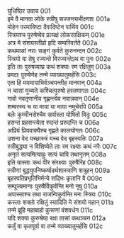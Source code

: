 युधिष्ठिर उवाच	001  
इमे वै मानवा लोके स्त्रीषु सज्जन्त्यभीक्ष्णशः	001a  
मोहेन परमाविष्टा दैवादिष्टेन पार्थिव	001c  
स्त्रियश्च पुरुषेष्वेव प्रत्यक्षं लोकसाक्षिकम्	001e  
अत्र मे संशयस्तीव्रो हृदि सम्परिवर्तते	002a  
कथमासां नराः सङ्गं कुर्वते कुरुनन्दन	002c  
स्त्रियो वा तेषु रज्यन्ते विरज्यन्तेऽथ वा पुनः	002e  
इति ताः पुरुषव्याघ्र कथं शक्याः स्म रक्षितुम्	003a  
प्रमदाः पुरुषेणेह तन्मे व्याख्यातुमर्हसि	003c  
एता हि मयमायाभिर्वञ्चयन्तीह मानवान्	004a  
न चासां मुच्यते कश्चित्पुरुषो हस्तमागतः	004c  
गावो नवतृणानीव गृह्णन्त्येव नवान्नवान्	004e  
शम्बरस्य च या माया या माया नमुचेरपि	005a  
बलेः कुम्भीनसेश्चैव सर्वास्ता योषितो विदुः	005c  
हसन्तं प्रहसन्त्येता रुदन्तं प्ररुदन्ति च	006a  
अप्रियं प्रियवाक्यैश्च गृह्णते कालयोगतः	006c  
उशना वेद यच्छास्त्रं यच्च वेद बृहस्पतिः	007a  
स्त्रीबुद्ध्या न विशिष्येते ताः स्म रक्ष्याः कथं नरैः	007c  
अनृतं सत्यमित्याहुः सत्यं चापि तथानृतम्	008a  
इति यास्ताः कथं वीर संरक्ष्याः पुरुषैरिह	008c  
स्त्रीणां बुद्ध्युपनिष्कर्षादर्थशास्त्राणि शत्रुहन्	009a  
बृहस्पतिप्रभृतिभिर्मन्ये सद्भिः कृतानि वै	009c  
सम्पूज्यमानाः पुरुषैर्विकुर्वन्ति मनो नृषु	010a  
अपास्ताश्च तथा राजन्विकुर्वन्ति मनः स्त्रियः	010c  
कस्ताः शक्तो रक्षितुं स्यादिति मे संशयो महान्	011a  
तन्मे ब्रूहि महाबाहो कुरूणां वंशवर्धन	011c  
यदि शक्या कुरुश्रेष्ठ रक्षा तासां कथञ्चन	012a  
कर्तुं वा कृतपूर्वा वा तन्मे व्याख्यातुमर्हसि	012c  
